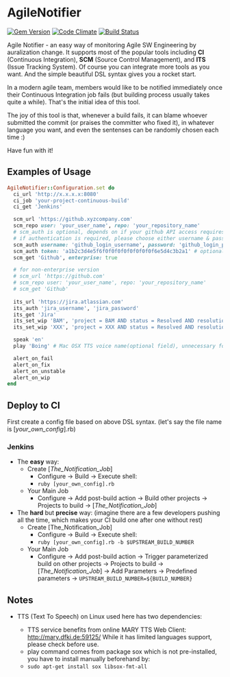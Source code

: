 AgileNotifier
=============

[![Gem Version](https://badge.fury.io/rb/agile_notifier.svg)](http://badge.fury.io/rb/agile_notifier)
[![Code Climate](https://codeclimate.com/github/thyrlian/AgileNotifier/badges/gpa.svg)](https://codeclimate.com/github/thyrlian/AgileNotifier)
[![Build Status](https://travis-ci.org/thyrlian/AgileNotifier.svg?branch=master)](https://travis-ci.org/thyrlian/AgileNotifier)

Agile Notifier - an easy way of monitoring Agile SW Engineering by auralization change.  It supports most of the popular tools including **CI** (Continuous Integration), **SCM** (Source Control Management), and **ITS** (Issue Tracking System).  Of course you can integrate more tools as you want.  And the simple beautiful DSL syntax gives you a rocket start.

In a modern agile team, members would like to be notified immediately once their Continuous Integration job fails (but building process usually takes quite a while).  That's the initial idea of this tool.

The joy of this tool is that, whenever a build fails, it can blame whoever submitted the commit (or praises the committer who fixed it), in whatever language you want, and even the sentenses can be randomly chosen each time :)

Have fun with it!

## Examples of Usage
```ruby
AgileNotifier::Configuration.set do
  ci_url 'http://x.x.x.x:8080'
  ci_job 'your-project-continuous-build'
  ci_get 'Jenkins'

  scm_url 'https://github.xyzcompany.com'
  scm_repo user: 'your_user_name', repo: 'your_repository_name'
  # scm_auth is optional, depends on if your github API access requires authentication
  # if authentication is required, please choose either username & password or OAuth access token (latter one is recommended)
  scm_auth username: 'github_login_username', password: 'github_login_password' # optional
  scm_auth token: 'a1b2c3d4e5f6f0f0f0f0f0f0f0f0f6e5d4c3b2a1' # optional
  scm_get 'Github', enterprise: true

  # for non-enterprise version
  # scm_url 'https://github.com'
  # scm_repo user: 'your_user_name', repo: 'your_repository_name'
  # scm_get 'Github'
  
  its_url 'https://jira.atlassian.com'
  its_auth 'jira_username', 'jira_password'
  its_get 'Jira'
  its_set_wip 'BAM', 'project = BAM AND status = Resolved AND resolution = Unresolved', 3
  its_set_wip 'XXX', 'project = XXX AND status = Resolved AND resolution = Unresolved', 5

  speak 'en'
  play 'Boing' # Mac OSX TTS voice name(optional field), unnecessary for other OS

  alert_on_fail
  alert_on_fix
  alert_on_unstable
  alert_on_wip
end
```

## Deploy to CI
First create a config file based on above DSL syntax.  (let's say the file name is [*your_own_config*].rb)
### Jenkins
* The **easy** way:
  * Create [*The_Notification_Job*]
    * Configure -> Build -> Execute shell:
    * ```ruby [your_own_config].rb```
  * Your Main Job
    * Configure -> Add post-build action -> Build other projects -> Projects to build -> [*The_Notification_Job*]
* The **hard** but **precise** way: (imagine there are a few developers pushing all the time, which makes your CI build one after one without rest)
  * Create [The_Notification_Job]
    * Configure -> Build -> Execute shell:
    * ```ruby [your_own_config].rb -b $UPSTREAM_BUILD_NUMBER```
  * Your Main Job
    * Configure -> Add post-build action -> Trigger parameterized build on other projects -> Projects to build -> [*The_Notification_Job*] -> Add Parameters -> Predefined parameters -> ```UPSTREAM_BUILD_NUMBER=${BUILD_NUMBER}```

## Notes
* TTS (Text To Speech) on Linux used here has two dependencies:

  * TTS service benefits from online MARY TTS Web Client: http://mary.dfki.de:59125/  While it has limited languages support, please check before use.
  * play command comes from package sox which is not pre-installed, you have to install manually beforehand by:
  * ```sudo apt-get install sox libsox-fmt-all```
